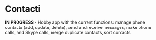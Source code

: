 # Contacti
**IN PROGRESS** - Hobby app with the current functions: manage phone contacts (add, update, delete), send and receive messages, make phone calls, and Skype calls, merge duplicate contacts, sort contacts
